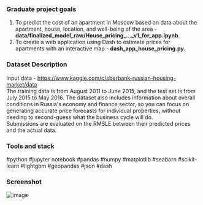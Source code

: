 ### Graduate project goals
1. To predict the cost of an apartment in Moscow based on data about the apartment, house, location, and well-being of the area - **data/finalized_model_raw/House_pricing_..._v1_for_app.ipynb**.
2. To create a web application using Dash to estimate prices for apartments with an interactive map - **dash_app_house_pricing.py**.

### Dataset Description
Input data - https://www.kaggle.com/c/sberbank-russian-housing-market/data <br>
The training data is from August 2011 to June 2015, and the test set is from July 2015 to May 2016. The dataset also includes information about overall conditions in Russia's economy and finance sector, so you can focus on generating accurate price forecasts for individual properties, without needing to second-guess what the business cycle will do. <br>
Submissions are evaluated on the RMSLE between their predicted prices and the actual data. <br>

### Tools and stack
#python #jupyter notebook #pandas #numpy #matplotlib #seaborn #scikit-learn #lightgbm #geopandas #json #dash

### Screenshot
![image](https://github.com/MihaFedo/Price_assessment_Moscow_apartments/assets/108611676/50485b1a-60e0-4be1-90a3-392b72d67037)
